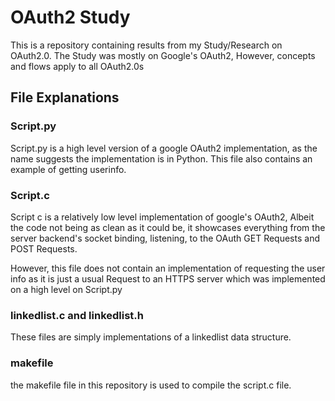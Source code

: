# OAuth2 Study
This is a repository containing results from my Study/Research on OAuth2.0.
The Study was mostly on Google's OAuth2, However, concepts and flows apply to all OAuth2.0s

## File Explanations
### Script.py
Script.py is a high level version of a google OAuth2 implementation, as the name suggests the implementation is in Python. 
This file also contains an example of getting userinfo.

### Script.c 
Script c is a relatively low level implementation of google's OAuth2, Albeit the code not being as clean as it could be,
it showcases everything from the server backend's socket binding, listening, to the OAuth GET Requests and POST Requests. 

However, this file does not contain an implementation of requesting the user info as it is just a usual Request to an HTTPS server which was implemented on a high level on Script.py

### linkedlist.c and linkedlist.h
These files are simply implementations of a linkedlist data structure.

### makefile
the makefile file in this repository is used to compile the script.c file.


